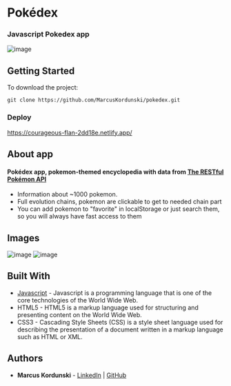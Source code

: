 # Pokédex 
### Javascript Pokedex app
![image](https://user-images.githubusercontent.com/95471509/196158561-0fccadb6-42dd-4c58-8e32-6c8d71e06b4e.png)


## Getting Started
To download the project:
```
git clone https://github.com/MarcusKordunski/pokedex.git
```
### Deploy
https://courageous-flan-2dd18e.netlify.app/
## About app
#### Pokédex app, pokemon-themed encyclopedia with data from [The RESTful Pokémon API](https://pokeapi.co/)
* Information about ~1000 pokemon.
* Full evolution chains, pokemon are clickable to get to needed chain part
* You can add pokemon to "favorite" in localStorage or just search them, so you will always have fast access to them
## Images
![image](https://user-images.githubusercontent.com/95471509/196158990-76f70aad-e868-448c-bbb2-84cf4bf3a0f7.png)
![image](https://user-images.githubusercontent.com/95471509/196158826-2ac2317d-5824-4051-b7f4-61f77654db63.png)
## Built With
* [Javascript](https://www.javascript.com/) - Javascript is a programming language that is one of the core technologies of the World Wide Web.
* HTML5 - HTML5 is a markup language used for structuring and presenting content on the World Wide Web.
* CSS3 - Cascading Style Sheets (CSS) is a style sheet language used for describing the presentation of a document written in a markup language such as HTML or XML.
## Authors

* **Marcus Kordunski** - 
[LinkedIn](https://www.linkedin.com/in/marcus-kordunski/) | 
[GitHub](https://github.com/MarcusKordunski)

